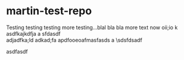 # martin-test-repo

Testing testing testing
more testing...blal bla bla
more text now
oii;io k
asdfkajkdfja
a
sfdasdf\
adjadfka;ld 
adkad;fa
apdfooeoafmasfasds
a
\sdsfdsadf


asdfasdf
